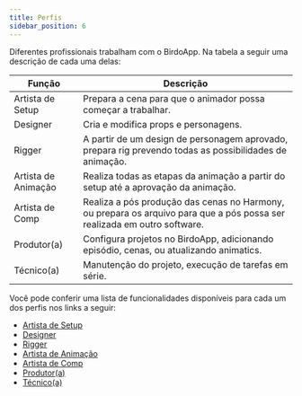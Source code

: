 ```yaml
---
title: Perfis
sidebar_position: 6
---
```


Diferentes profissionais trabalham com o BirdoApp. Na tabela a seguir uma descrição de cada uma delas:

| Função | Descrição |
|--------|-----------|
| Artista de Setup | Prepara a cena para que o animador possa começar a trabalhar. |
| Designer | Cria e modifica props e personagens. |
| Rigger | A partir de um design de personagem aprovado, prepara rig prevendo todas as possibilidades de animação. |
| Artista de Animação | Realiza todas as etapas da animação a partir do setup até a aprovação da animação. |
| Artista de Comp | Realiza a pós produção das cenas no Harmony, ou prepara os arquivo para que a pós possa ser realizada em outro software. |
| Produtor(a) | Configura projetos no BirdoApp, adicionando episódio, cenas, ou atualizando animatics. |
| Técnico(a) | Manutenção do projeto, execução de tarefas em série. |

Você pode conferir uma lista de funcionalidades disponíveis para cada um dos perfis nos links a seguir:

- [Artista de Setup](../category/artista-de-setup)
- [Designer](../category/designer)
- [Rigger](../category/rigger)
- [Artista de Animação](../category/artista-de-animação)
- [Artista de Comp](../category/artista-de-comp)
- [Produtor(a)](../category/produtora)
- [Técnico(a)](../category/técnicoa)

